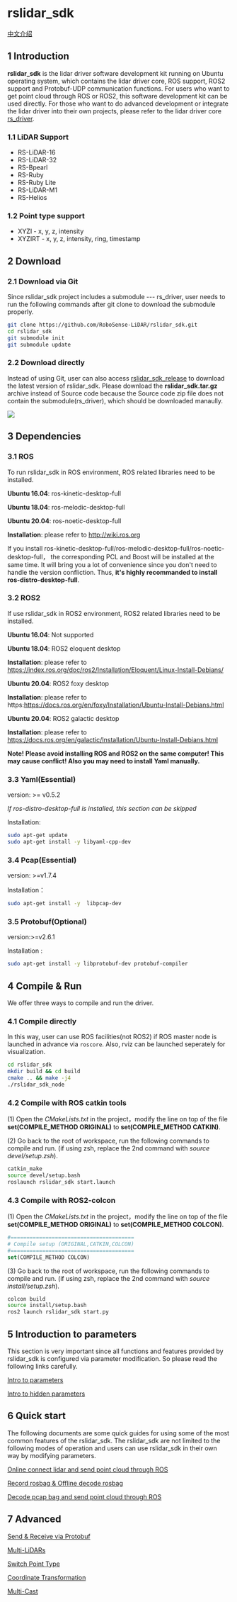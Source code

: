# **rslidar_sdk**

 [中文介绍](README_CN.md) 

## 1 Introduction

**rslidar_sdk** is the lidar driver software development kit running on Ubuntu operating system, which contains the lidar driver core, ROS support, ROS2 support and Protobuf-UDP communication functions. For users who want to get point cloud through ROS or ROS2,  this software development kit can be used directly. For those who want to do advanced development or integrate the lidar driver into their own projects, please refer to the lidar driver core [rs_driver](https://github.com/RoboSense-LiDAR/rs_driver).

### **1.1 LiDAR Support**

- RS-LiDAR-16
- RS-LiDAR-32
- RS-Bpearl
- RS-Ruby
- RS-Ruby Lite
- RS-LiDAR-M1
- RS-Helios

### 1.2 Point type support

- XYZI - x, y, z, intensity
- XYZIRT - x, y, z, intensity, ring, timestamp

## 2 Download

### 2.1 Download via Git 

Since rslidar_sdk project includes a submodule --- rs_driver, user needs to run the following commands after git clone to download the submodule properly.

```sh
git clone https://github.com/RoboSense-LiDAR/rslidar_sdk.git
cd rslidar_sdk
git submodule init
git submodule update
```

### 2.2 Download directly

Instead of using Git, user can also access [rslidar_sdk_release](https://github.com/RoboSense-LiDAR/rslidar_sdk/releases) to download the latest version of rslidar_sdk. Please download the **rslidar_sdk.tar.gz** archive instead of Source code because the Source code zip file does not contain the submodule(rs_driver), which should be downloaded manaully.

![](doc/img/download_page.png)

## 3 Dependencies

### 3.1 ROS

To run rslidar_sdk in ROS environment, ROS related libraries need to be installed. 

**Ubuntu 16.04**: ros-kinetic-desktop-full

**Ubuntu 18.04**: ros-melodic-desktop-full

**Ubuntu 20.04**: ros-noetic-desktop-full

**Installation**: please refer to  http://wiki.ros.org

If you install ros-kinetic-desktop-full/ros-melodic-desktop-full/ros-noetic-desktop-full， the corresponding PCL and Boost  will be installed at the same time. It will bring you a lot of convenience since you don't need to handle the version confliction. Thus, **it's highly recommanded to install ros-distro-desktop-full**.

### 3.2 ROS2

If use rslidar_sdk in ROS2 environment, ROS2 related libraries need to be installed. 

**Ubuntu 16.04**: Not supported

**Ubuntu 18.04**: ROS2 eloquent desktop
  
**Installation**: please refer to https://index.ros.org/doc/ros2/Installation/Eloquent/Linux-Install-Debians/

**Ubuntu 20.04**: ROS2 foxy desktop

**Installation**: please refer to https:https://docs.ros.org/en/foxy/Installation/Ubuntu-Install-Debians.html

**Ubuntu 20.04**: ROS2 galactic desktop

**Installation**: please refer to https://docs.ros.org/en/galactic/Installation/Ubuntu-Install-Debians.html

**Note! Please avoid installing ROS and ROS2 on the same computer! This may cause conflict! Also you may need to install Yaml manually.**

### 3.3 Yaml(Essential) 

version: >= v0.5.2

*If ros-distro-desktop-full is installed, this section can be skipped*

Installation:

```sh
sudo apt-get update
sudo apt-get install -y libyaml-cpp-dev
```

### 3.4 Pcap(Essential) 

version: >=v1.7.4

Installation：

```sh
sudo apt-get install -y  libpcap-dev
```

### 3.5 Protobuf(Optional)

version:>=v2.6.1

Installation :

```sh
sudo apt-get install -y libprotobuf-dev protobuf-compiler
```



## 4 Compile & Run

We offer three ways to compile and run the driver.

### 4.1 Compile directly

 In this way, user can use ROS facilities(not ROS2) if ROS master node is launched in advance via ```roscore```. Also, rviz can be launched seperately for visualization. 

```sh
cd rslidar_sdk
mkdir build && cd build
cmake .. && make -j4
./rslidar_sdk_node
```



### 4.2 Compile with ROS catkin tools

(1) Open the *CMakeLists.txt* in the project，modify the line  on top of the file **set(COMPILE_METHOD ORIGINAL)** to **set(COMPILE_METHOD CATKIN)**.

(2) Go back to the root of workspace, run the following commands to compile and run. (if using zsh, replace the 2nd command with *source devel/setup.zsh*).

```sh
catkin_make
source devel/setup.bash
roslaunch rslidar_sdk start.launch
```

### 4.3 Compile with ROS2-colcon

(1) Open the *CMakeLists.txt* in the project，modify the line  on top of the file **set(COMPILE_METHOD ORIGINAL)** to **set(COMPILE_METHOD COLCON)**.

```cmake
#=======================================
# Compile setup (ORIGINAL,CATKIN,COLCON)
#=======================================
set(COMPILE_METHOD COLCON)
```

(3) Go back to the root of workspace, run the following commands to compile and run. (if using zsh, replace the 2nd command with *source install/setup.zsh*).

```sh
colcon build
source install/setup.bash
ros2 launch rslidar_sdk start.py
```



## 5 Introduction to parameters

This section is very important since all functions and features provided by rslidar_sdk is configured via parameter modification. So please read the following links carefully. 

[Intro to parameters](doc/intro/parameter_intro.md)

[Intro to hidden parameters](doc/intro/hiding_parameters_intro.md)



## 6 Quick start

The following documents are some quick guides for using some of the most common features of the rslidar_sdk.  The rslidar_sdk are not limited to the following modes of operation and users can use rslidar_sdk in their own way by modifying parameters.

[Online connect lidar and send point cloud through ROS](doc/howto/how_to_online_send_point_cloud_ros.md)

[Record rosbag & Offline decode rosbag](doc/howto/how_to_record_and_offline_decode_rosbag.md)

[Decode pcap bag and send point cloud through ROS](doc/howto/how_to_offline_decode_pcap.md)



## 7 Advanced

[Send & Receive via Protobuf](doc/howto/how_to_use_protobuf_function.md)

[Multi-LiDARs](doc/howto/how_to_use_multi_lidars.md)

[Switch Point Type](doc/howto/how_to_switch_point_type.md) 

[Coordinate Transformation](doc/howto/how_to_use_coordinate_transformation.md) 

[Multi-Cast](doc/howto/how_to_use_multi_cast_function.md) 
